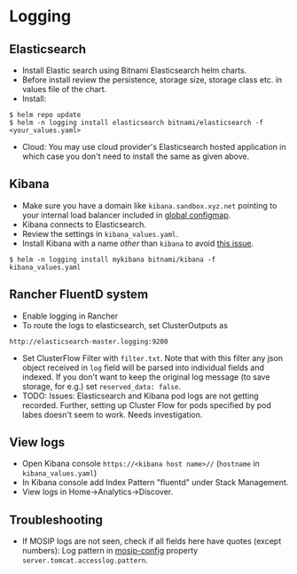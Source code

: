 # Logging

## Elasticsearch  
* Install Elastic search using Bitnami Elasticsearch helm charts.  
* Before install review the persistence, storage size, storage class etc. in values file of the chart.
* Install:
```
$ helm repo update
$ helm -n logging install elasticsearch bitnami/elasticsearch -f <your_values.yaml>
``` 
* Cloud: You may use cloud provider's Elasticsearch hosted application in which case you don't need to install the same as given above. 

## Kibana
* Make sure you have a domain like `kibana.sandbox.xyz.net` pointing to your internal load balancer included in [global configmap](../cluster/global_configmap.yaml.sample).
* Kibana connects to Elasticsearch. 
* Review the settings in `kibana_values.yaml`. 
* Install Kibana with a name *other* than `kibana` to avoid [this issue](https://github.com/bitnami/charts/issues/6099).
```
$ helm -n logging install mykibana bitnami/kibana -f kibana_values.yaml
```
## Rancher FluentD system
* Enable logging in Rancher
* To route the logs to elasticsearch, set ClusterOutputs as
```
http://elasticsearch-master.logging:9200
```
* Set ClusterFlow Filter with `filter.txt`.  Note that with this filter any json object received in `log` field will be parsed into individual fields and indexed.  If you don't want to keep the original log message (to save storage, for e.g.) set `reserved_data: false`.
* TODO: Issues: Elasticsearch and Kibana pod logs are not getting recorded.  Further, setting up Cluster Flow for pods specified by pod labes doesn't seem to work.  Needs investigation.

## View logs
* Open Kibana console `https://<kibana host name>//` (`hostname` in `kibana_values.yaml`)
* In Kibana console add Index Pattern "fluentd" under Stack Management. 
* View logs in Home->Analytics->Discover.

## Troubleshooting
* If MOSIP logs are not seen, check if all fields here have quotes (except numbers):
Log pattern in [mosip-config](https://github.com/mosip/mosip-config/blob/v3/application-default.properties) property `server.tomcat.accesslog.pattern`.

